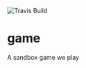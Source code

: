 ![[Travis Build](https://travis-ci.org/gameplex/game)](https://img.shields.io/travis/gameplex/game.svg)

game
====

A sandbox game we play
